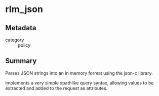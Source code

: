 # rlm_json
## Metadata
<dl>
  <dt>category</dt><dd>policy</dd>
</dl>

## Summary
Parses JSON strings into an in memory format using the json-c library.

Implements a very simple xpathlike query syntax, allowing values to be extracted and added to the request as attributes.
